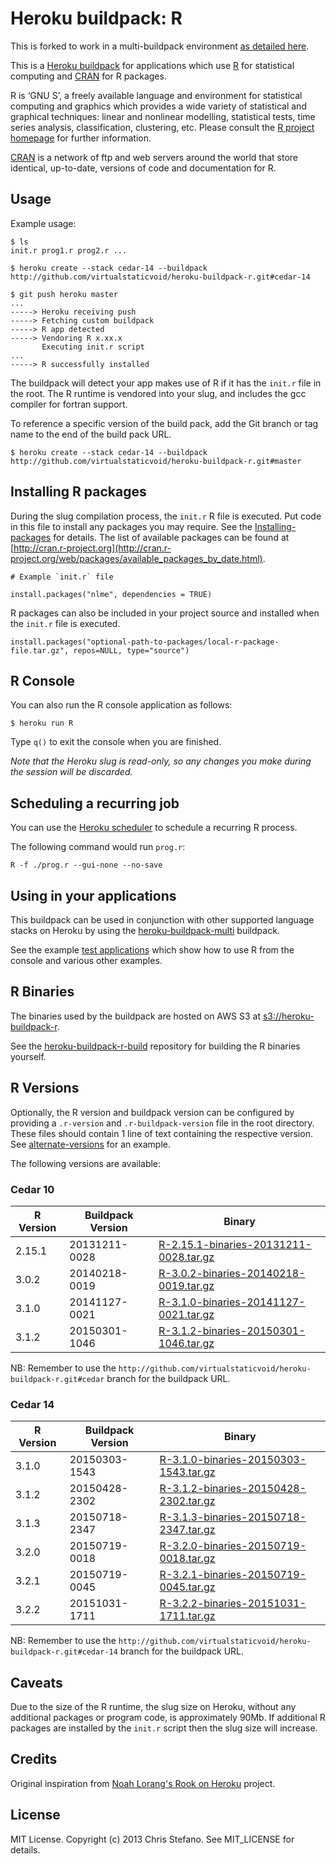 # Heroku buildpack: R

This is forked to work in a multi-buildpack environment [as detailed here](https://github.com/ddimmery/heroku-buildpack-python).

This is a [Heroku buildpack](http://devcenter.heroku.com/articles/buildpacks) for applications which use
[R](http://www.r-project.org/) for statistical computing and [CRAN](http://cran.r-project.org/) for R packages.

R is ‘GNU S’, a freely available language and environment for statistical computing and graphics which provides
a wide variety of statistical and graphical techniques: linear and nonlinear modelling, statistical tests, time
series analysis, classification, clustering, etc. Please consult
the [R project homepage](http://www.r-project.org/) for further information.

[CRAN](http://cran.r-project.org/) is a network of ftp and web servers around the world that
store identical, up-to-date, versions of code and documentation for R.

## Usage
Example usage:

```
$ ls
init.r prog1.r prog2.r ...

$ heroku create --stack cedar-14 --buildpack http://github.com/virtualstaticvoid/heroku-buildpack-r.git#cedar-14

$ git push heroku master
...
-----> Heroku receiving push
-----> Fetching custom buildpack
-----> R app detected
-----> Vendoring R x.xx.x
       Executing init.r script
...
-----> R successfully installed
```

The buildpack will detect your app makes use of R if it has the `init.r` file in the root.
The R runtime is vendored into your slug, and includes the gcc compiler for fortran support.

To reference a specific version of the build pack, add the Git branch or tag name to the end of the build pack URL.

```
$ heroku create --stack cedar-14 --buildpack http://github.com/virtualstaticvoid/heroku-buildpack-r.git#master
```

## Installing R packages
During the slug compilation process, the `init.r` R file is executed. Put code in this file to install any packages you may require.
See the [Installing-packages](http://cran.r-project.org/doc/manuals/R-admin.html#Installing-packages) for details. The
list of available packages can be found at [http://cran.r-project.org](http://cran.r-project.org/web/packages/available_packages_by_date.html).

```
# Example `init.r` file

install.packages("nlme", dependencies = TRUE)

```

R packages can also be included in your project source and installed when the `init.r` file is executed.

```
install.packages("optional-path-to-packages/local-r-package-file.tar.gz", repos=NULL, type="source")
```

## R Console
You can also run the R console application as follows:

```
$ heroku run R
```

Type `q()` to exit the console when you are finished.

_Note that the Heroku slug is read-only, so any changes you make during the session will be discarded._

## Scheduling a recurring job
You can use the [Heroku scheduler](https://addons.heroku.com/scheduler) to schedule a recurring R process.

The following command would run `prog.r`:

`R -f ./prog.r --gui-none --no-save`

## Using in your applications
This buildpack can be used in conjunction with other supported language stacks on Heroku by
using the [heroku-buildpack-multi](https://github.com/ddollar/heroku-buildpack-multi) buildpack.

See the example [test applications](test) which show how to use R from the console and various other examples.

## R Binaries
The binaries used by the buildpack are hosted on AWS S3 at [s3://heroku-buildpack-r](https://heroku-buildpack-r.s3.amazonaws.com).

See the [heroku-buildpack-r-build](https://github.com/virtualstaticvoid/heroku-buildpack-r-build) repository for building the R binaries yourself.

## R Versions
Optionally, the R version and buildpack version can be configured by providing a `.r-version` and `.r-buildpack-version` file in the root directory.
These files should contain 1 line of text containing the respective version. See [alternate-versions](https://github.com/virtualstaticvoid/heroku-buildpack-r/tree/cedar-14/test/alternate-versions) for an example.

The following versions are available:

### Cedar 10

| R Version | Buildpack Version | Binary |
|-----------|-------------------|--------|
| 2.15.1    | 20131211-0028     | [R-2.15.1-binaries-20131211-0028.tar.gz](https://heroku-buildpack-r.s3.amazonaws.com/cedar/R-2.15.1-binaries-20131211-0028.tar.gz) |
| 3.0.2     | 20140218-0019     | [R-3.0.2-binaries-20140218-0019.tar.gz](https://heroku-buildpack-r.s3.amazonaws.com/cedar/R-3.0.2-binaries-20140218-0019.tar.gz ) |
| 3.1.0     | 20141127-0021     | [R-3.1.0-binaries-20141127-0021.tar.gz](https://heroku-buildpack-r.s3.amazonaws.com/cedar/R-3.1.0-binaries-20141127-0021.tar.gz ) |
| 3.1.2     | 20150301-1046     | [R-3.1.2-binaries-20150301-1046.tar.gz](https://heroku-buildpack-r.s3.amazonaws.com/cedar/R-3.1.2-binaries-20150301-1046.tar.gz ) |

NB: Remember to use the `http://github.com/virtualstaticvoid/heroku-buildpack-r.git#cedar` branch for the buildpack URL.

### Cedar 14

| R Version | Buildpack Version | Binary |
|-----------|-------------------|--------|
| 3.1.0     | 20150303-1543     | [R-3.1.0-binaries-20150303-1543.tar.gz](https://heroku-buildpack-r.s3.amazonaws.com/cedar-14/R-3.1.0-binaries-20150303-1543.tar.gz) |
| 3.1.2     | 20150428-2302     | [R-3.1.2-binaries-20150428-2302.tar.gz](https://heroku-buildpack-r.s3.amazonaws.com/cedar-14/R-3.1.2-binaries-20150428-2302.tar.gz) |
| 3.1.3     | 20150718-2347     | [R-3.1.3-binaries-20150718-2347.tar.gz](https://heroku-buildpack-r.s3.amazonaws.com/cedar-14/R-3.1.3-binaries-20150718-2347.tar.gz) |
| 3.2.0     | 20150719-0018     | [R-3.2.0-binaries-20150719-0018.tar.gz](https://heroku-buildpack-r.s3.amazonaws.com/cedar-14/R-3.2.0-binaries-20150719-0018.tar.gz) |
| 3.2.1     | 20150719-0045     | [R-3.2.1-binaries-20150719-0045.tar.gz](https://heroku-buildpack-r.s3.amazonaws.com/cedar-14/R-3.2.1-binaries-20150719-0045.tar.gz) |
| 3.2.2     | 20151031-1711     | [R-3.2.2-binaries-20151031-1711.tar.gz](https://heroku-buildpack-r.s3.amazonaws.com/cedar-14/R-3.2.2-binaries-20151031-1711.tar.gz) |

NB: Remember to use the `http://github.com/virtualstaticvoid/heroku-buildpack-r.git#cedar-14` branch for the buildpack URL.

## Caveats
Due to the size of the R runtime, the slug size on Heroku, without any additional packages or program code, is approximately 90Mb.
If additional R packages are installed by the `init.r` script then the slug size will increase.

## Credits
Original inspiration from [Noah Lorang's Rook on Heroku](https://github.com/noahhl/rookonheroku) project.

## License
MIT License. Copyright (c) 2013 Chris Stefano. See MIT_LICENSE for details.
